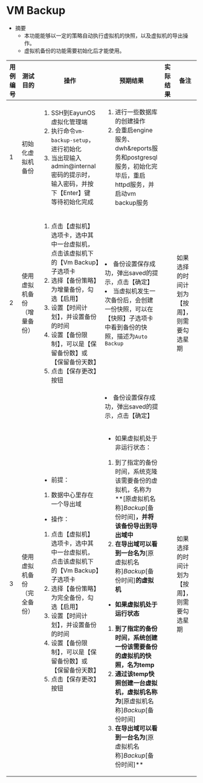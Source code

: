# VM Backup 

* 摘要
  * 本功能能够以一定的策略自动执行虚拟机的快照，以及虚拟机的导出操作。
  * 虚拟机备份的功能需要初始化后才能使用。


|用例编号|测试目的|操作|预期结果|实际结果|备注|
|--------|--------|----|--------|--------|----|
|1       |初始化虚拟机备份|<ol><li>SSH到EayunOS虚拟化管理端</li><li>执行命令`vm-backup-setup`，进行初始化</li><li>当出现输入admin@internal密码的提示时，输入密码，并按下【Enter】键</li></li>等待初始化完成</li></ol>|<ol><li>进行一些数据库的创建操作</li><li>会重启engine服务、dwh&reports服务和postgresql服务，初始化完毕后，重启httpd服务，并启动vm backup服务</li></ol>| | |
|2       |使用虚拟机备份（增量备份）|<ol><li>点击【虚拟机】选项卡，选中其中一台虚拟机，点击该虚拟机下的【Vm Backup】子选项卡</li><li>选择【备份策略】为增量备份，勾选【启用】</li><li>设置【时间计划】，并设置备份的时间</li><li>设置【备份限制】，可以是【保留备份数】或【保留备份天数】</li><li>点击【保存更改】按钮</li></ol>|</ol><li>备份设置保存成功，弹出saved的提示，点击【确定】</li><li>当虚拟机发生一次备份后，会创建一份快照，可以在【快照】子选项卡中看到备份的快照，描述为`Auto Backup`</ol>| |如果选择的时间计划为【按周】，则需要勾选星期|
|3       |使用虚拟机备份（完全备份）|<ul><li>前提：</li></ul><ol><li>数据中心里存在一个导出域</li></ol><ul><li>操作：</li></ul><ol><li>点击【虚拟机】选项卡，选中其中一台虚拟机，点击该虚拟机下的【Vm Backup】子选项卡</li><li>选择【备份策略】为完全备份，勾选【启用】</li><li>设置【时间计划】，并设置备份的时间</li><li>设置【备份限制】，可以是【保留备份数】或【保留备份天数】</li><li>点击【保存更改】按钮</li></ol>|</ol><li>备份设置保存成功，弹出saved的提示，点击【确定】</li></ol><br /><ul><li>如果虚拟机处于非运行状态：</li></ul><ol><li>到了指定的备份时间，系统克隆该需要备份的虚拟机，名称为**[原虚拟机名称]_Backup_[备份时间]**，并将该备份导出到导出域中</li><li>在导出域可以看到一台名为**[原虚拟机名称]_Backup_[备份时间]**的虚拟机</ol><ul><li>如果虚拟机处于运行状态</li></ul><ol><li>到了指定的备份时间，系统创建一份该需要备份的虚拟机的快照，名为temp</li><li>通过该temp快照创建一台虚拟机，虚拟机名称为**[原虚拟机名称]_Backup_[备份时间]**</li><li>在导出域可以看到一台名为**[原虚拟机名称]_Backup_[备份时间]**</li></ol>| |如果选择的时间计划为【按周】，则需要勾选星期|
